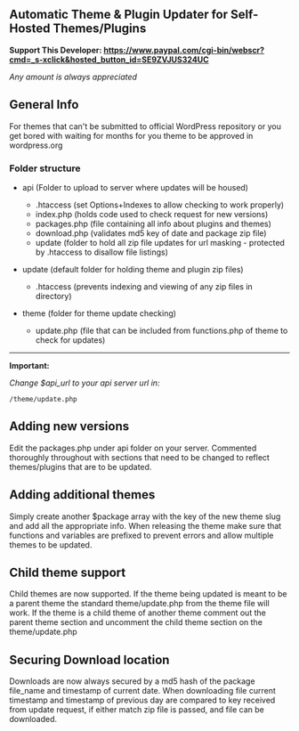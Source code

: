 ## Automatic Theme & Plugin Updater for Self-Hosted Themes/Plugins

**Support This Developer: https://www.paypal.com/cgi-bin/webscr?cmd=_s-xclick&hosted_button_id=SE9ZVJUS324UC**

*Any amount is always appreciated*


## General Info

For themes that can't be submitted to official WordPress repository or you get bored with waiting for months for you theme to be approved in wordpress.org
### Folder structure
* api (Folder to upload to server where updates will be housed)
    * .htaccess (set Options+Indexes to allow checking to work properly)
    * index.php (holds code used to check request for new versions)
    * packages.php (file containing all info about plugins and themes)
    * download.php (validates md5 key of date and package zip file)
    * update (folder to hold all zip file updates for url masking - protected by .htaccess to disallow file listings)


* update (default folder for holding theme and plugin zip files)
    * .htaccess (prevents indexing and viewing of any zip files in directory)
    

* theme (folder for theme update checking)
    * update.php (file that can be included from functions.php of theme to check for updates)
	
---------------	
	
**Important:**

*Change $api_url to your api server url in:*

    /theme/update.php	

## Adding new versions

Edit the packages.php under api folder on your server.  Commented thoroughly throughout with sections that need to be changed to reflect themes/plugins that are to be updated.  

## Adding additional themes

Simply create another $package array with the key of the new theme slug and add all the appropriate info.  When releasing the theme make sure that functions and variables are prefixed to prevent errors and allow multiple themes to be updated.

## Child theme support

Child themes are now supported.  If the theme being updated is meant to be a parent theme the standard theme/update.php from the theme file will work.  If the theme is a child theme of another theme comment out the parent theme section and uncomment the child theme section on the theme/update.php 

## Securing Download location

Downloads are now always secured by a md5 hash of the package file_name and timestamp of current date.  When downloading file current timestamp and timestamp of previous day are compared to key received from update request, if either match zip file is passed, and file can be downloaded. 
